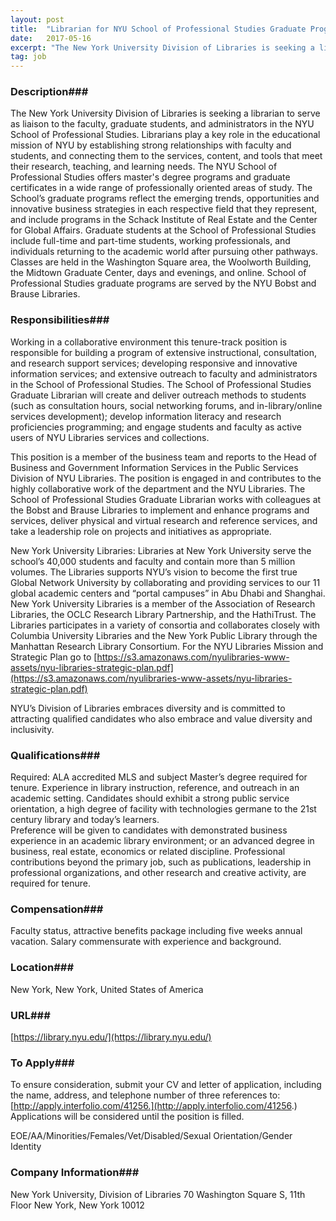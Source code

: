 ```yaml
---
layout: post
title:  "Librarian for NYU School of Professional Studies Graduate Programs - New York University, Division of Libraries"
date:   2017-05-16
excerpt: "The New York University Division of Libraries is seeking a librarian to serve as liaison to the faculty, graduate students, and administrators in the NYU School of Professional Studies. Librarians play a key role in the educational mission of NYU by establishing strong relationships with faculty and students, and connecting..."
tag: job
---
```


### Description###

The New York University Division of Libraries is seeking a librarian to serve as liaison to the faculty, graduate students, and administrators in the NYU School of Professional Studies.  Librarians play a key role in the educational mission of NYU by establishing strong relationships with faculty and students, and connecting them to the services, content, and tools that meet their research, teaching, and learning needs. 
The NYU School of Professional Studies offers master's degree programs and graduate certificates in a wide range of professionally oriented areas of study.  The School’s graduate programs reflect the emerging trends, opportunities and innovative business strategies in each respective field that they represent, and include programs in the Schack Institute of Real Estate and the Center for Global Affairs.  Graduate students at the School of Professional Studies include full-time and part-time students, working professionals, and individuals returning to the academic world after pursuing other pathways.  Classes are held in the Washington Square area, the Woolworth Building, the Midtown Graduate Center, days and evenings, and online.  School of Professional Studies graduate programs are served by the NYU Bobst and Brause Libraries.


### Responsibilities###

Working in a collaborative environment this tenure-track position is responsible for building a program of extensive instructional, consultation, and research support services; developing responsive and innovative information services; and extensive outreach to faculty and administrators in the School of Professional Studies.  The School of Professional Studies Graduate Librarian will create and deliver outreach methods to students (such as consultation hours, social networking forums, and in-library/online services development); develop information literacy and research proficiencies programming; and engage students and faculty as active users of NYU Libraries services and collections.  

This position is a member of the business team and reports to the Head of Business and Government Information Services in the Public Services Division of NYU Libraries.    The position is engaged in and contributes to the highly collaborative work of the department and the NYU Libraries.  The School of Professional Studies Graduate Librarian works with colleagues at the Bobst and Brause Libraries to implement and enhance programs and services, deliver physical and virtual research and reference services, and take a leadership role on projects and initiatives as appropriate.  

New York University Libraries:  Libraries at New York University serve the school’s 40,000 students and faculty and contain more than 5 million volumes. The Libraries supports NYU’s vision to become the first true Global Network University by collaborating and providing services to our 11 global academic centers and “portal campuses” in Abu Dhabi and Shanghai.   New York University Libraries is a member of the Association of Research Libraries, the OCLC Research Library Partnership, and the HathiTrust. The Libraries participates in a variety of consortia and collaborates closely with Columbia University Libraries and the New York Public Library through the Manhattan Research Library Consortium. For the NYU Libraries Mission and Strategic Plan go to [https://s3.amazonaws.com/nyulibraries-www-assets/nyu-libraries-strategic-plan.pdf](https://s3.amazonaws.com/nyulibraries-www-assets/nyu-libraries-strategic-plan.pdf)

NYU’s Division of Libraries embraces diversity and is committed to attracting qualified candidates who also embrace and value diversity and inclusivity.


### Qualifications###

Required: ALA accredited MLS and subject Master’s degree required for tenure. Experience in library instruction, reference, and outreach in an academic setting.  Candidates should exhibit a strong public service orientation, a high degree of facility with technologies germane to the 21st century library and today’s learners.  
Preference will be given to candidates with demonstrated business experience in an academic library environment; or an advanced degree in business, real estate, economics or related discipline.
Professional contributions beyond the primary job, such as publications, leadership in professional organizations, and other research and creative activity, are required for tenure. 


### Compensation###

Faculty status, attractive benefits package including five weeks annual vacation. Salary commensurate with experience and background. 


### Location###

New York, New York, United States of America


### URL###

[https://library.nyu.edu/](https://library.nyu.edu/)

### To Apply###

To ensure consideration, submit your CV and letter of application, including the name, address, and telephone number of three references to: [http://apply.interfolio.com/41256.](http://apply.interfolio.com/41256.) Applications will be considered until the position is filled. 

EOE/AA/Minorities/Females/Vet/Disabled/Sexual Orientation/Gender Identity


### Company Information###

New York University, Division of Libraries
70 Washington Square S, 11th Floor
New York, New York 10012



